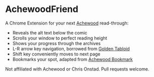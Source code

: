 # AchewoodFriend

A Chrome Extension for your next [Achewood](http://www.achewood.com) read-through:

- Reveals the alt text below the comic
- Scrolls your window to perfect reading height
- Shows your progress through the archives
- L-R arrow key navigation, borrowed from [Golden Tabloid](https://github.com/whymog/golden-tabloid)
- Shift key conveniently moves to next page
- Bookmarks your spot, adapted from [Achewood Bookmark](https://github.com/andrei-m/achewood-bookmark)

Not affiliated with Achewood or Chris Onstad. Pull requests welcome.
